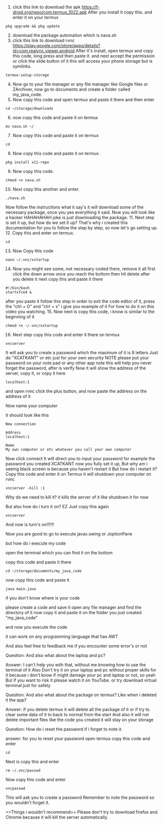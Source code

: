 1. click this link to download the apk
   https://f-droid.org/repo/com.termux_1022.apk
   After you install it copy this. and enter it on your termux
```
pkg upgrade && pkg update
```
2. download the package automation which is nava.sh
3. click this link to download rvnc
   https://play.google.com/store/apps/details?id=com.realvnc.viewer.android
   After it's install, open termux and copy this code, long press and then paste it. and next accept the permission or click the slide button of it this will access your phone storage but is symlinks.
```
termux-setup-storage
```
4. Now go to your file manager or any file manager like Google files or ZArchiver,
   now go to documents and create a folder called my_java_code.
5. Now copy this code and open termux and paste it there and then enter
```
cd ~/storage/downloads
```
6.  now copy this code and paste it on termux
```
mv nava.sh ~/
```
7. Now copy this code and paste it on termux 
```
cd
```
8. Now copy this code and paste it on termux.
 ```
 pkg install x11-repo
 ```
9. Now copy this code.
```
chmod +x nava.sh
```
10. Next copy this another and enter.
```
./nava.sh
```
Now follow the instructions what it say's
it will download some of the necessary package, once you yes everything it said. 
Now you will look like a hacker HAHAHAHAH joke is just downloading the package.
11. Next step is set it up, but how do we set it up? That's why i created this documentation for you to follow the step by step, so now let's go setting up.
12. Copy this and enter on termux.
 ```
 cd
 ```
13. Now Copy this code
```
nano ~/.vnc/xstartup
```
14. Now you might see some, not necessary coded there, remove it all first click the down arrow once you reach the bottom then hit delete after you delete it next copy this and paste it there
```
#!/bin/bash
startxfce4 &
```
after you paste it follow this step in order to exit the code editor of it, press the "ctrl + O" and "ctrl + x" i give you example of it
For how to do it on this video you watching.
15. Now next is copy this code, i know is similar to the beginning of it
```
chmod +x ~/.vnc/xstartup
```
16. Next step copy this code and enter it there on termux 
```
vncserver
```
It will ask you to create a password which the maximum of it is 8 letters 
Just do "XCATKANT" or etc just for your own security NOTE please put your password on your note pad or any other app note this will help you never forget the password, after is verify
Now it will show the address of the server, copy it, or copy it here 
```
localhost:1
```
and open rvnc click the plus button, and now paste the address on the address of it 

Now name your computer 

It should look like this
```
New connection

Address
localhost:1

Name
My own computer or etc whatever you call your own computer 
```

Now click connect
It will direct you to input your password
for example the password you created
XCATKANT now you fully set it up,
But why am i seeing black screen is because you haven't restart it
But how do i restart it?
Copy this code and enter it on Termux it will shutdown your computer on rvnc
```
vncserver -kill :1
```
Why do we need to kill it?
it kills the server of it like shutdown it for now

But also how do i turn it on?
EZ 
Just copy this again 
```
vncserver
```
And now is turn's on!!!!!!

Now you are 
good to go to execute javax.swing or JoptionPane

but how do i execute my code

open the terminal which you can find it on the bottom

copy this code and paste it there
```
cd ~/storage/documents/my_java_code
```

now copy this code and paste it
```
java main.java
```

if you don't know where is your code

please create a code and save it
open any file manager 
and find the directory of it
now copy it and paste it on the folder you just created "my_java_code"

and now you execute the code 


it can work on any programming language that has AWT

And also feel free to feedback me if you encounter some error's or not

Question:
And also what about the laptop and pc?

Answer:
I can't help you with that, without me knowing how to use the terminal of it
Also Don't try it on your laptop and pc without proper skills for it because i don't know if might damage your pc and laptop or not, so yeah
But if you want to risk it please watch it on YouTube. or try download virtual terminal just for safety

Question:
And also what about the package on termux? Like when i deleted it the app?

Answer: if you delete termux it will delete all the package of it or if try to clear some data of it to back to normal from the start
And also it will not delete important files like the code you created it will stay on your storage

Question:
How do i reset the password if i forget to note it.

answer:
for you to reset your password
open termux
copy this code and enter
```
cd
```
Next is copy this and enter 
```
rm ~/.vnc/passwd
```
Now copy this code and enter
```
vncpasswd
```
This will ask you to create a password 
Remember to note the password so you wouldn't forget it.

==Things i wouldn't recommend==
Please don't try to download firefox and Chrome because it will kill the server automatically.
